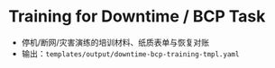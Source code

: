 # Training for Downtime / BCP Task

- 停机/断网/灾害演练的培训材料、纸质表单与恢复对账
- 输出：`templates/output/downtime-bcp-training-tmpl.yaml`
